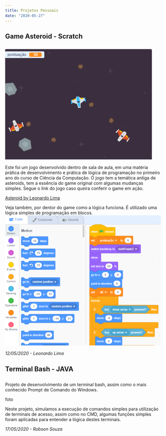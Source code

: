```yaml
---
title: Projetos Pessoais
date: "2020-05-27"
---
```

 
## Game Asteroid - Scratch <h2>
![Foto do Jogo Rodando](./jogoscratch.png)

Este foi um jogo desenvolvido dentro de sala de aula, em uma matéria prática de desenvolvimento e prática de lógica de programação no primeiro ano do curso de Ciência da Computação.
O jogo tem a temática antiga de asteroids, tem a essência do game original com algumas mudanças simples.
Segue o link do jogo caso queira conferir o game em ação.

[Asteroid by Leonardo Lima](https://scratch.mit.edu/projects/105882236/)

Veja também, por dentor do game como a lógica funciona. É utilizado uma lógica simples de programação em blocos.
![Foto do Jogo Rodando](./Capturar.png)

<cite> 12/05/2020 - Leonardo Lima <cite>

## Terminal Bash - JAVA <h2>

Projeto de desenvolvimento de um terminal bash, assim como o mais conhecido Prompt de Comando do Windows. 

foto

Neste projeto, simulamos a execução de comandos simples para utilização de terminais de acesso, assim como no CMD, algumas funções simples foram aplicadas para entender a lógica destes terminais.

<cite> 17/05/2020 - Robson Souza <cite>